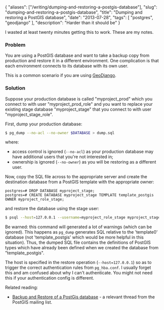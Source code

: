 {
    "aliases": ["/writing/dumping-and-restoring-a-postgis-database"],
    "slug": "dumping-and-restoring-a-postgis-database",
    "title": "Dumping and restoring a PostGIS database",
    "date": "2013-07-28",
    "tags": [
        "postgres",
        "geodjango"
    ],
    "description": "Harder than it should be"
}

I wasted at least twenty minutes getting this to work. These are my
notes.

### Problem

You are using a PostGIS database and want to take a backup copy from
production and restore it in a different environment. One complication
is that each environment connects to its database with its own user.

This is a common scenario if you are using
[GeoDjango](https://docs.djangoproject.com/en/dev/ref/contrib/gis/).

### Solution

Suppose your production database is called "myproject\_prod" which you
connect to with user "myproject\_prod\_role" and you want to replace
your existing stage database "myproject\_stage" that you connect to with
user "myproject\_stage\_role".

First, dump your production database:

``` bash
$ pg_dump --no-acl --no-owner $DATABASE > dump.sql
```

where:

-   access control is ignored (`--no-acl`) as your production database
    may have additional users that you're not interested in;
-   ownership is ignored (`--no-owner`) as you will be restoring as a
    different user.

Now, copy the SQL file across to the appropriate server and create the
destination database from a PostGIS template with the appropriate owner:

``` postgres
postgres=# DROP DATABASE myproject_stage;
postgres=# CREATE DATABASE myproject_stage TEMPLATE template_postgis OWNER myproject_role_stage;
```

and restore the database using the stage user:

``` bash
$ psql --host=127.0.0.1 --username=myproject_role_stage myproject_stage < dump.sql
```

Be warned: this command will generated a lot of warnings (which can be
ignored). This happens as `pg_dump` generates SQL relative to the
'template0' database (not 'template\_postgis' which would be more
helpful in this situation). Thus, the dumped SQL file contains the
definitions of PostGIS types which have already been defined when we
created the database from "template\_postgis".

<div class="admonition note">
    The host is specified in the restore operation (<code>--host=127.0.0.1</code>) so
    as to trigger the correct authentication rules from <code>pg_hba.conf</code>. I
    usually forget this and am confused about why I can't authenticate. You
    might not need this if your authentication config is different.
</div>

Related reading:

-   [Backup and Restore of a PostGis
    database](http://postgis.17.x6.nabble.com/Backup-and-Restore-of-a-PostGis-database-td3565498.html) -
    a relevant thread from the PostGIS mailing list.


